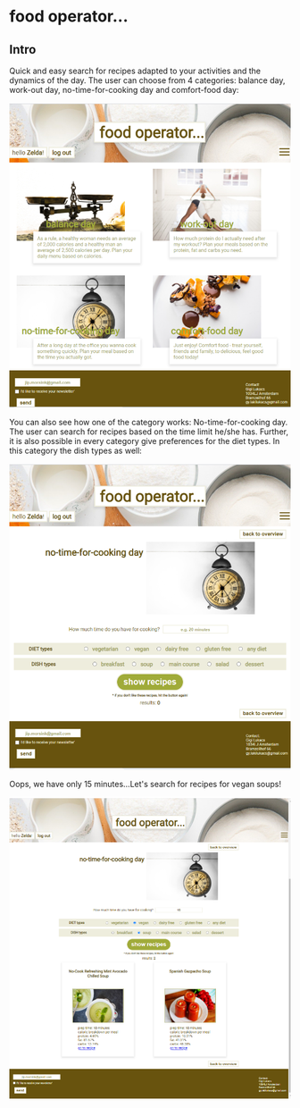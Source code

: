 # food operator...

## Intro

Quick and easy search for recipes adapted to your activities and the dynamics of the day. The user can choose from 4 categories: 
balance day, work-out day, no-time-for-cooking day and comfort-food day:

![screenshot](./src/assets/foodop_overview.png)

You can also see how one of the category works:  No-time-for-cooking day.
The user can search for recipes based on the time limit he/she has. Further, it is also possible in every category give preferences for the diet types. 
In this category the dish types as well:

![screenshot](./src/assets/no-time-page-1.png) 

Oops, we have only 15 minutes...Let's search for recipes for vegan soups! 

![screenshot](./src/assets/no-time-result-1.png) 
